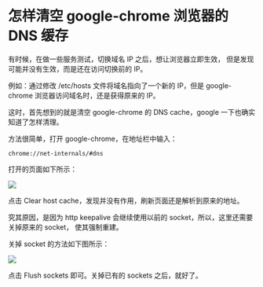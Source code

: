 # 怎样清空 google-chrome 浏览器的 DNS 缓存

有时候，在做一些服务测试，切换域名 IP 之后，想让浏览器立即生效， 但是发现可能并没有生效，而是还在访问切换前的 IP。

例如：通过修改 /etc/hosts 文件将域名指向了一个新的 IP，但是 google-chrome 浏览器访问域名时，还是获得原来的 IP。

这时，首先想到的就是清空 google-chrome 的 DNS cache，google 一下也确实知道了怎样清理。

方法很简单，打开 google-chrome，在地址栏中输入：


```
chrome://net-internals/#dns

```


打开的页面如下所示：

![](https://ws1.sinaimg.cn/large/006tKfTcly1fjblawda4oj309n042dfw.jpg)


点击 Clear host cache，发现并没有作用，刷新页面还是解析到原来的地址。

究其原因，是因为 http keepalive 会继续使用以前的 socket，所以，这里还需要关掉原来的 socket， 使其强制重建。

关掉 socket 的方法如下图所示：

![](https://ws2.sinaimg.cn/large/006tKfTcly1fjblbblg3rj304d04l0sq.jpg)

点击 Flush sockets 即可。关掉已有的 sockets 之后，就好了。